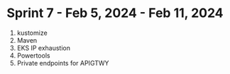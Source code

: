 <h1>Sprint 7 - Feb 5, 2024 - Feb 11, 2024</h1>

1. kustomize
2. Maven
3. EKS IP exhaustion
4. Powertools
5. Private endpoints for APIGTWY